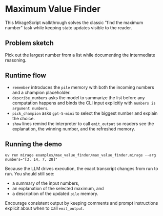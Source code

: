 # Maximum Value Finder

This MirageScript walkthrough solves the classic "find the maximum number" task while keeping state updates visible to the reader.

## Problem sketch
Pick out the largest number from a list while documenting the intermediate reasoning.

## Runtime flow
- `remember` introduces the `pile` memory with both the incoming numbers and a champion placeholder.
- `describe_numbers` asks the model to summarize the list before any computation happens and binds the CLI input explicitly with `numbers is argument numbers`.
- `pick_champion` asks `gpt-5-mini` to select the biggest number and explain the choice.
- `show` lines remind the interpreter to call `emit_output` so readers see the explanation, the winning number, and the refreshed memory.

## Running the demo
```
uv run mirage examples/max_value_finder/max_value_finder.mirage --arg numbers="[3, 14, 7, 28]"
```
Because the LLM drives execution, the exact transcript changes from run to run. You should still see:
- a summary of the input numbers,
- an explanation of the selected maximum, and
- a description of the updated `pile` memory.

Encourage consistent output by keeping comments and prompt instructions explicit about when to call `emit_output`.
